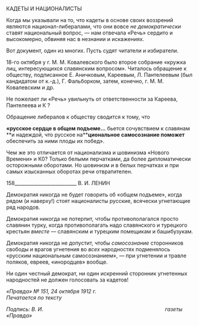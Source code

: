 КАДЕТЫ И НАЦИОНАЛИСТЫ

Когда мы указывали на то, что кадеты в основе своих воззрений являются национал-либералами, что они вовсе _не демократически_ ставят национальный вопрос, — нам от­вечала «Речь» сердито и высокомерно, обвиняя нас в незнании и искажениях.

Вот документ, один из многих. Пусть судят читатели и избиратели.

18-го октября у г. Μ. Μ. Ковалевского было второе собрание «кружка лиц, интере­сующихся славянским вопросом». Читалось обращение к обществу, подписанное Е. Аничковым, Кареевым, Л. Пантелеевым (был кандидатом от к.-д.), Г. Фальборком, за­тем, конечно, г. Μ. Μ. Ковалевским и др.

Не пожелает ли «Речь» увильнуть от ответственности за Кареева, Пантелеева и К ?

Обращение либералов к обществу сводится к тому, что

**«русское сердце в общем подъеме...** бьется сочувствием к славянам **и надеждой, что русское на­****циональное самосознание поможет** обеспечить за ними плоды их побед».

Чем же это отличается от национализма и шовинизма «Нового Времени» и К0? Только белыми перчатками, да более дипломатически осторожными оборотами. Но шовинизм и в белых перчатках и при самых изысканных оборотах речи отвратителен.

  

158__________________________ В. И. ЛЕНИН

Демократия никогда не будет говорить об «общем подъеме», когда рядом (и навер­ху!) стоят националисты русские, всячески угнетающие ряд народов.

Демократия никогда не потерпит, чтобы противополагался просто славянин турку, когда противополагать надо славянского и турецкого крестьян _вместе_ — славянским и турецким помещикам и башибузукам.

Демократия никогда не допустит, чтобы _самосознание_ сторонников свободы и вра­гов угнетения во _всех_ народностях подменялось «русским национальным самосознани­ем», — при угнетении и травле поляков, евреев, «инородцев» вообще.

Ни один честный демократ, ни один искренний сторонник угнетенных народностей не должен голосовать за кадетов!

_«Правда» № 151, 24 октября 1912 г.                                                         Печатается по тексту_

_Подпись: В. И.                                                                                   газеты «Правда»_